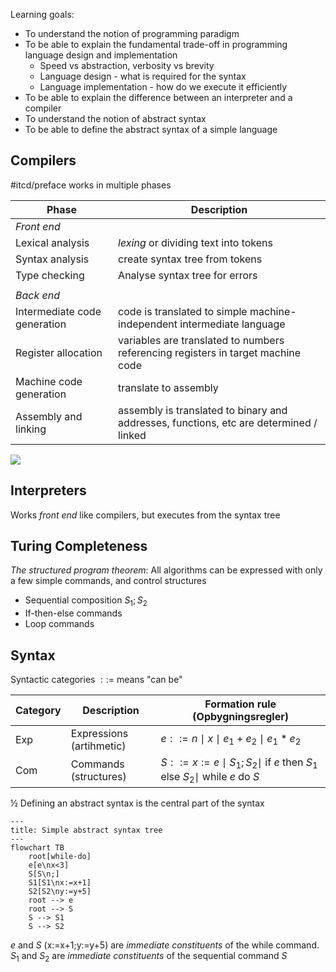 Learning goals:
- To understand the notion of programming paradigm
- To be able to explain the fundamental trade-off in programming language design and implementation
	- Speed vs abstraction, verbosity vs brevity
	- Language design - what is required for the syntax
	- Language implementation - how do we execute it efficiently
- To be able to explain the difference between an interpreter and a compiler
- To understand the notion of abstract syntax
- To be able to define the abstract syntax of a simple language

## Compilers
#itcd/preface
works in multiple phases

| Phase | Description |
| ---- | ---- |
| *Front end* |  |
| Lexical analysis | *lexing* or dividing text into tokens |
| Syntax analysis | create syntax tree from tokens |
| Type checking | Analyse syntax tree for errors |
|  |  |
| *Back end* |  |
| Intermediate code generation | code is translated to simple machine-independent intermediate language |
| Register allocation | variables are translated to numbers referencing registers in target machine code |
| Machine code generation | translate to assembly |
| Assembly and linking | assembly is translated to binary and addresses, functions, etc are determined / linked |
![](Pasted%20image%2020240214175527.png)
## Interpreters
Works *front end* like compilers, but executes from the syntax tree

## Turing Completeness
*The structured program theorem*: All algorithms can be expressed with only a few simple commands, and control structures
- Sequential composition $S_{1};S_{2}$
- If-then-else commands
- Loop commands

## Syntax

Syntactic categories
$::=$ means "can be"

| Category | Description | Formation rule (Opbygningsregler) |
| ---- | ---- | ---- |
| Exp | Expressions (artihmetic) | $e::=n\mid x\mid e_{1}+e_{2}\mid e_{1}*e_{2}$ |
| Com | Commands (structures) | $S::=x:=e\mid S_{1};S_{2}\mid$ if $e$ then $S_{1}$ else $S_{2}\mid$ while $e$ do $S$ |
½
Defining an abstract syntax is the central part of the syntax
```mermaid
---
title: Simple abstract syntax tree
---
flowchart TB
	root[while-do]
	e[e\nx<3]
	S[S\n;]
	S1[S1\nx:=x+1]
	S2[S2\ny:=y+5]
	root --> e
	root --> S
	S --> S1
	S --> S2
```
$e$ and $S$ (x:=x+1;y:=y+5) are *immediate constituents* of the while command. $S_{1}$ and $S_{2}$ are *immediate constituents* of the sequential command $S$
